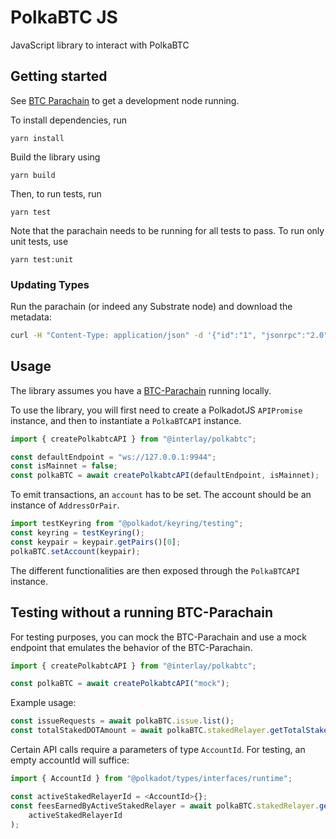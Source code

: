 # PolkaBTC JS

JavaScript library to interact with PolkaBTC

## Getting started

See [BTC Parachain](https://github.com/interlay/btc-parachain) to get a development node running.

To install dependencies, run

```
yarn install
```

Build the library using

```
yarn build
```

Then, to run tests, run

```
yarn test
```

Note that the parachain needs to be running for all tests to pass.
To run only unit tests, use

```
yarn test:unit
```

### Updating Types

Run the parachain (or indeed any Substrate node) and download the metadata:

```bash
curl -H "Content-Type: application/json" -d '{"id":"1", "jsonrpc":"2.0", "method": "state_getMetadata", "params":[]}' http://localhost:9933 > src/json/parachain.json
```

## Usage

The library assumes you have a [BTC-Parachain](https://github.com/interlay/btc-parachain) running locally.

To use the library, you will first need to create a PolkadotJS `APIPromise` instance,
and then to instantiate a `PolkaBTCAPI` instance.

```typescript
import { createPolkabtcAPI } from "@interlay/polkabtc";

const defaultEndpoint = "ws://127.0.0.1:9944";
const isMainnet = false;
const polkaBTC = await createPolkabtcAPI(defaultEndpoint, isMainnet);
```

To emit transactions, an `account` has to be set.
The account should be an instance of `AddressOrPair`.

```typescript
import testKeyring from "@polkadot/keyring/testing";
const keyring = testKeyring();
const keypair = keypair.getPairs()[0];
polkaBTC.setAccount(keypair);
```

The different functionalities are then exposed through the `PolkaBTCAPI` instance.

## Testing without a running BTC-Parachain

For testing purposes, you can mock the BTC-Parachain and use a mock endpoint that emulates the behavior of the BTC-Parachain. 

```typescript
import { createPolkabtcAPI } from "@interlay/polkabtc";

const polkaBTC = await createPolkabtcAPI("mock");
```

Example usage:

```typescript
const issueRequests = await polkaBTC.issue.list();
const totalStakedDOTAmount = await polkaBTC.stakedRelayer.getTotalStakedDOTAmount();
```

Certain API calls require a parameters of type `AccountId`. For testing, an empty accountId will suffice:

```typescript
import { AccountId } from "@polkadot/types/interfaces/runtime";

const activeStakedRelayerId = <AccountId>{};
const feesEarnedByActiveStakedRelayer = await polkaBTC.stakedRelayer.getFeesEarned(
    activeStakedRelayerId
);
```
